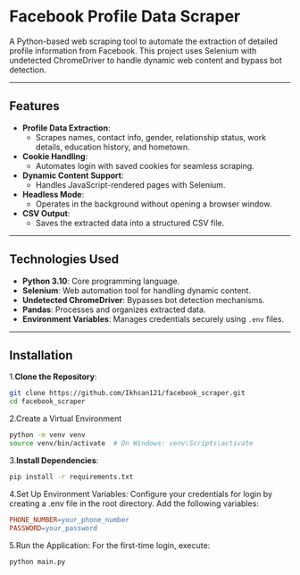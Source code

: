 # **Facebook Profile Data Scraper**

A Python-based web scraping tool to automate the extraction of detailed profile information from Facebook. This project uses Selenium with undetected ChromeDriver to handle dynamic web content and bypass bot detection.

---

## **Features**

- **Profile Data Extraction**:
  - Scrapes names, contact info, gender, relationship status, work details, education history, and hometown.
- **Cookie Handling**:
  - Automates login with saved cookies for seamless scraping.
- **Dynamic Content Support**:
  - Handles JavaScript-rendered pages with Selenium.
- **Headless Mode**:
  - Operates in the background without opening a browser window.
- **CSV Output**:
  - Saves the extracted data into a structured CSV file.

---

## **Technologies Used**

- **Python 3.10**: Core programming language.
- **Selenium**: Web automation tool for handling dynamic content.
- **Undetected ChromeDriver**: Bypasses bot detection mechanisms.
- **Pandas**: Processes and organizes extracted data.
- **Environment Variables**: Manages credentials securely using `.env` files.

---

## **Installation**

1.**Clone the Repository**:
   ```bash
   git clone https://github.com/Ikhsan121/facebook_scraper.git
   cd facebook_scraper
   ```
2.Create a Virtual Environment
```bash
python -m venv venv
source venv/bin/activate  # On Windows: venv\Scripts\activate
```
3.**Install Dependencies**:
   ```bash
   pip install -r requirements.txt
   ```
4.Set Up Environment Variables: Configure your credentials for login by creating a .env file in the root directory. Add the following variables:
```makefile
PHONE_NUMBER=your_phone_number
PASSWORD=your_password
```
5.Run the Application: For the first-time login, execute:
```bash
python main.py
```

